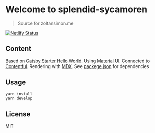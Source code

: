 # Welcome to splendid-sycamoren

> Source for zoltansimon.me

[![Netlify Status](https://api.netlify.com/api/v1/badges/400ecd37-3c4a-4c62-9c61-83676320cf39/deploy-status)](https://app.netlify.com/sites/splendid-sycamoren-40f05c/deploys)

## Content

Based on [Gatsby Starter Hello World](https://github.com/gatsbyjs/gatsby-starter-hello-world). Using [Material UI](https://material-ui.com). Connected to [Contentful](https://contentful.com). Rendering with [MDX](https://mdxjs.com/). See [packege.json](https://github.com/zsim0n/splendid-sycamoren/blob/master/package.json) for dependencies

## Usage

```sh
yarn install
yarn develop
```

## License

MIT
